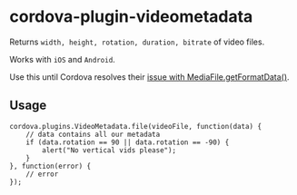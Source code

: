 # cordova-plugin-videometadata
Returns `width, height, rotation, duration, bitrate` of video files.

Works with `iOS` and `Android`.

Use this until Cordova resolves their [issue with MediaFile.getFormatData()](https://issues.apache.org/jira/browse/CB-7117).

## Usage

```
cordova.plugins.VideoMetadata.file(videoFile, function(data) {
    // data contains all our metadata
    if (data.rotation == 90 || data.rotation == -90) {
        alert("No vertical vids please");
    }
}, function(error) {
    // error
});
```